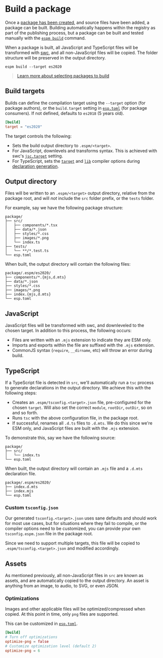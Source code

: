 # Build a package

Once a [package has been created](./create-package.md), and source files have been added, a package
can be built. Building automatically happens within the registry as part of the publishing process,
but a package can be built and tested manually with the [`espm build`](../commands/build.md)
command.

When a package is built, all JavaScript and TypeScript files will be transformed with
[swc](https://swc.rs/), and all non-JavaScript files will be copied. The folder structure will be
preserved in the output directory.

```shell
espm build --target es2020
```

> [Learn more about selecting packages to build](../workspaces.md#selecting-packages)

## Build targets

Builds can define the compilation target using the `--target` option (for package authors), or the
`build.target` setting in [`esp.toml`](../esp-toml.md) (for package consumers). If not defined,
defaults to `es2018` (5 years old).

```toml
[build]
target = "es2020"
```

The target controls the following:

- Sets the build output directory to `.espm/<target>`.
- For JavaScript, downlevels and transforms syntax. This is achieved with swc's
  [`jsc.target`](https://swc.rs/docs/configuration/compilation#jsctarget) setting.
- For TypeScript, sets the [`target`](https://www.typescriptlang.org/tsconfig#target) and
  [`lib`](https://www.typescriptlang.org/tsconfig#lib) compiler options during
  [declaration generation](#typescript-declarations).

## Output directory

Files will be written to an `.espm/<target>` output directory, relative from the package root, and
will _not_ include the `src` folder prefix, or the `tests` folder.

For example, say we have the following package structure:

```
package/
├── src/
│   ├── components/*.tsx
│   ├── data/*.json
│   ├── styles/*.css
│   ├── images/*.png
│   └── index.ts
├── tests/
│   └── **/*.test.ts
└── esp.toml
```

When built, the output directory will contain the following files:

```
package/.espm/es2020/
├── components/*.{mjs,d.mts}
├── data/*.json
├── styles/*.css
├── images/*.png
├── index.{mjs,d.mts}
└── esp.toml
```

## JavaScript

JavaScript files will be transformed with swc, and downleveled to the chosen target. In addition to
this process, the following occurs:

- Files are written with an `.mjs` extension to indicate they are ESM only.
- Imports and exports within the file are suffixed with the `.mjs` extension.
- CommonJS syntax (`require`, `__dirname`, etc) will throw an error during build.

## TypeScript

If a TypeScript file is detected in `src`, we'll automatically run a `tsc` process to generate
declarations in the output directory. We achieve this with the following steps:

- Creates an `.espm/tsconfig.<target>.json` file, pre-configured for the chosen `target`. Will also
  set the correct `module`, `rootDir`, `outDir`, so on and so forth.
- Runs `tsc` with the above configuration file, in the package root.
- If successful, renames all `.d.ts` files to `.d.mts`. We do this since we're ESM only, and
  JavaScript files are built with the `.mjs` extension.

To demonstrate this, say we have the following source:

```
package/
├── src/
│   └── index.ts
└── esp.toml
```

When built, the output directory will contain an `.mjs` file and a `.d.mts` declaration file.

```
package/.espm/es2020/
├── index.d.mts
├── index.mjs
└── esp.toml
```

### Custom `tsconfig.json`

Our generated `tsconfig.<target>.json` uses sane defaults and should work for most use cases, but
for situations where they fail to compile, or the compiler options need to be customized, you can
provide your own `tsconfig.espm.json` file in the package root.

Since we need to support multiple targets, this file will be copied to
`.espm/tsconfig.<target>.json` and modified accordingly.

## Assets

As mentioned previously, all non-JavaScript files in `src` are known as assets, and are
automatically copied to the output directory. An asset is anything from an image, to audio, to SVG,
or even JSON.

### Optimizations

Images and other applicable files will be optimized/compressed when copied. At this point in time,
only `png` files are supported.

This can be customized in [`esp.toml`](../esp-toml.md).

```toml
[build]
# Turn off optimizations
optimize-png = false
# Customize optimization level (default 2)
optimize-png = 6
```
